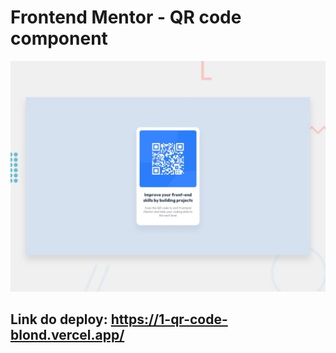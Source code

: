 # Frontend Mentor - QR code component

![Design preview for the QR code component coding challenge](./preview.jpg)

## Link do deploy: https://1-qr-code-blond.vercel.app/
